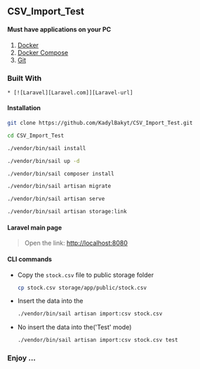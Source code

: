 ## CSV_Import_Test

#### Must have applications on your PC

  1. [Docker](https://www.docker.com/get-started/)
  2. [Docker Compose](https://docs.docker.com/compose/install/)
  3. [Git](https://git-scm.com/downloads)

### Built With

    * [![Laravel][Laravel.com]][Laravel-url]

#### Installation
  

  ```sh
  git clone https://github.com/KadylBakyt/CSV_Import_Test.git
  ```

  ```sh
  cd CSV_Import_Test
  ```

  ```sh
  ./vendor/bin/sail install
  ```
  
  ```sh
  ./vendor/bin/sail up -d
  ```

  ```sh
  ./vendor/bin/sail composer install
  ```


  ```sh
  ./vendor/bin/sail artisan migrate
  ```

  ```sh
  ./vendor/bin/sail artisan serve
  ```

  ```sh
  ./vendor/bin/sail artisan storage:link
  ```


#### Laravel main page

> Open the link: [http://localhost:8080](http://localhost:8080)

#### CLI commands

* Copy the `stock.csv` file to public storage folder

  ```sh
  cp stock.csv storage/app/public/stock.csv 
  ```

* Insert the data into the
  ```sh
  ./vendor/bin/sail artisan import:csv stock.csv
  ```

* No insert the data into the('Test' mode)
  ```sh
  ./vendor/bin/sail artisan import:csv stock.csv test
  ```
### Enjoy ...
